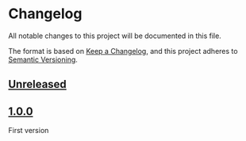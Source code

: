 # Changelog

All notable changes to this project will be documented in this file.

The format is based on [Keep a Changelog](https://keepachangelog.com/en/1.0.0/),
and this project adheres to [Semantic Versioning](https://semver.org/spec/v2.0.0.html).

## [Unreleased]

## [1.0.0]

First version

[unreleased]: https://github.com/MacFJA/sveltekit-cas/compare/1.0.0...HEAD
[1.0.0]: https://github.com/MacFJA/sveltekit-cas/releases/tag/1.0.0
